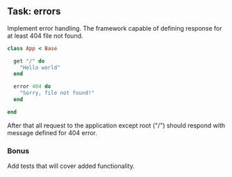 ## Task: errors

Implement error handling. The framework capable of defining response for at least 404 file not found.

```ruby
class App < Base

  get "/" do
    "Hello world"
  end

  error 404 do
    "Sorry, file not found!"
  end

end
```

After that all request to the application except root ("/") should respond with message defined for 404 error.

### Bonus

Add tests that will cover added functionality.
